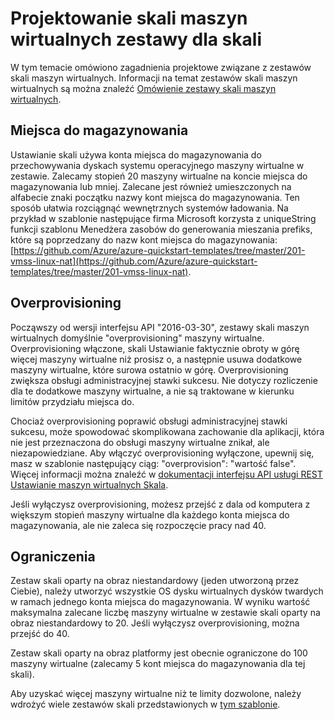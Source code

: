 <properties
    pageTitle="Projektowanie skali maszyn wirtualnych zestawy dla skali | Microsoft Azure"
    description="Dowiedz się, jak zaprojektować z zestawów skali maszyn wirtualnych Skala"
    keywords="Ustawia skali maszyn wirtualnych maszyn wirtualnych Linux," 
    services="virtual-machine-scale-sets"
    documentationCenter=""
    authors="gatneil"
    manager="madhana"
    editor="tysonn"
    tags="azure-resource-manager" />

<tags
    ms.service="virtual-machine-scale-sets"
    ms.workload="na"
    ms.tgt_pltfrm="vm-linux"
    ms.devlang="na"
    ms.topic="article"
    ms.date="07/28/2016"
    ms.author="gatneil"/>

# <a name="designing-vm-scale-sets-for-scale"></a>Projektowanie skali maszyn wirtualnych zestawy dla skali

W tym temacie omówiono zagadnienia projektowe związane z zestawów skali maszyn wirtualnych. Informacji na temat zestawów skali maszyn wirtualnych są można znaleźć [Omówienie zestawy skali maszyn wirtualnych](virtual-machine-scale-sets-overview.md).


## <a name="storage"></a>Miejsca do magazynowania

Ustawianie skali używa konta miejsca do magazynowania do przechowywania dyskach systemu operacyjnego maszyny wirtualne w zestawie. Zalecamy stopień 20 maszyny wirtualne na koncie miejsca do magazynowania lub mniej. Zalecane jest również umieszczonych na alfabecie znaki początku nazwy kont miejsca do magazynowania. Ten sposób ułatwia rozciągnąć wewnętrznych systemów ładowania. Na przykład w szablonie następujące firma Microsoft korzysta z uniqueString funkcji szablonu Menedżera zasobów do generowania mieszania prefiks, które są poprzedzany do nazw kont miejsca do magazynowania: [https://github.com/Azure/azure-quickstart-templates/tree/master/201-vmss-linux-nat](https://github.com/Azure/azure-quickstart-templates/tree/master/201-vmss-linux-nat).


## <a name="overprovisioning"></a>Overprovisioning

Począwszy od wersji interfejsu API "2016-03-30", zestawy skali maszyn wirtualnych domyślnie "overprovisioning" maszyny wirtualne. Overprovisioning włączone, skali Ustawianie faktycznie obroty w górę więcej maszyny wirtualne niż prosisz o, a następnie usuwa dodatkowe maszyny wirtualne, które surowa ostatnio w górę. Overprovisioning zwiększa obsługi administracyjnej stawki sukcesu. Nie dotyczy rozliczenie dla te dodatkowe maszyny wirtualne, a nie są traktowane w kierunku limitów przydziału miejsca do.

Chociaż overprovisioning poprawić obsługi administracyjnej stawki sukcesu, może spowodować skomplikowana zachowanie dla aplikacji, która nie jest przeznaczona do obsługi maszyny wirtualne znikał, ale niezapowiedziane. Aby włączyć overprovisioning wyłączone, upewnij się, masz w szablonie następujący ciąg: "overprovision": "wartość false". Więcej informacji można znaleźć w [dokumentacji interfejsu API usługi REST Ustawianie maszyn wirtualnych Skala](https://msdn.microsoft.com/library/azure/mt589035.aspx).

Jeśli wyłączysz overprovisioning, możesz przejść z dala od komputera z większym stopień maszyny wirtualne dla każdego konta miejsca do magazynowania, ale nie zaleca się rozpoczęcie pracy nad 40.


## <a name="limits"></a>Ograniczenia
Zestaw skali oparty na obraz niestandardowy (jeden utworzoną przez Ciebie), należy utworzyć wszystkie OS dysku wirtualnych dysków twardych w ramach jednego konta miejsca do magazynowania. W wyniku wartość maksymalna zalecane liczbę maszyny wirtualne w zestawie skali oparty na obraz niestandardowy to 20. Jeśli wyłączysz overprovisioning, można przejść do 40.

Zestaw skali oparty na obraz platformy jest obecnie ograniczone do 100 maszyny wirtualne (zalecamy 5 kont miejsca do magazynowania dla tej skali).

Aby uzyskać więcej maszyny wirtualne niż te limity dozwolone, należy wdrożyć wiele zestawów skali przedstawionych w [tym szablonie](https://github.com/Azure/azure-quickstart-templates/tree/master/301-custom-images-at-scale).